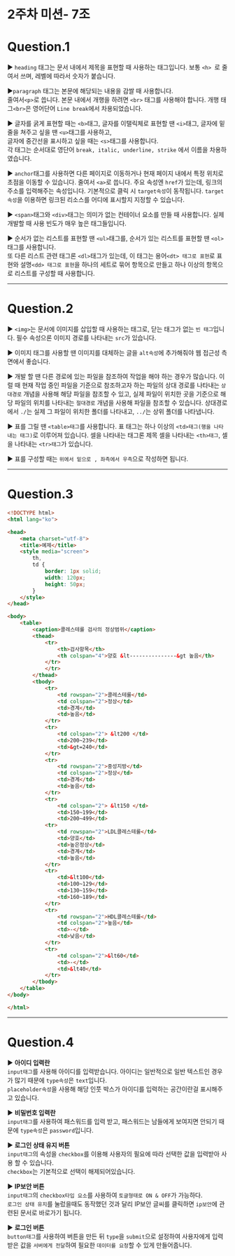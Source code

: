 2주차 미션- 7조
=============
Question.1
=========

▶ ```heading``` 태그는 문서 내에서 제목을 표현할 때 사용하는 태그입니다. 보통 ```<h> ```로 줄여서 쓰며, 레벨에 따라서 숫자가 붙습니다.   

▶```paragraph``` 태그는 본문에 해당되는 내용을 감쌀 때 사용합니다.  
줄여서```<p>```로 씁니다. 본문 내에서 개행을 하려면 ```<br>``` 태그를 사용해야 합니다.
개행 태그```<br>```은 영어단어 ```Line break```에서 차용되었습니다.  

▶ 글자를 굵게 표현할 때는 ```<b>```태그, 글자를 이탤릭체로 표현할 땐 ```<i>```태그, 글자에 밑줄을 쳐주고 싶을 땐 ```<u>```태그를 사용하고,  
글자에 중간선을 표시하고 싶을 때는
```<s>```태그를 사용합니다.  
각 태그는 순서대로 영단어 ```break, italic, underline, strike``` 에서 이름을 차용하였습니다.  

▶ ```anchor```태그를 사용하면 다른 페이지로 이동하거나 현재 페이지 내에서 특정 위치로 초점을 이동할 수 있습니다. 줄여서 ```<a>```로 씁니다. 주요 속성엔 ```href```가 있는데,
링크의 주소를 입력해주는 속성입니다. 기본적으로 클릭 시 ```target속성```이 동작됩니다. ```target속성```을 이용하면 링크된 리소스를 어디에 표시할지 지정할 수 있습니다.  

▶ ```<span>```태그와 ```<div>```태그는 의미가 없는 컨테이너 요소를 만들 때 사용합니다. 실제 개발할 때 사용 빈도가 매우 높은 태그들입니다.  

▶ 순서가 없는 리스트를 표현할 땐 ```<ul>```태그를, 순서가 있는 리스트를 표현할 땐 ```<ol>```태그를 사용합니다.  
또 다른 리스트 관련 태그론 ```<dl>```태그가 있는데,
이 태그는 용어```<dt> 태그로 표현```로 표현와 설명```<dd> 태그로 표현```을 하나의 세트로 묶어 항목으로 만들고 하나 이상의 항목으로 리스트를 구성할 때 사용합니다.  


***

Question.2
=========
▶ ```<img>```는 문서에 이미지를 삽입할 때 사용하는 태그로, 닫는 태그가 없는 ```빈 태그```입니다. 필수 속성으론 이미지 경로를 나타내는 ```src```가 있습니다.

▶ 이미지 태그를 사용할 땐 이미지를 대체하는 글을 ```alt속성```에 추가해줘야 웹 접근성 측면에서 좋습니다.

▶ 개발 할 땐 다른 경로에 있는 파일을 참조하여 작업을 해야 하는 경우가 많습니다. 이럴 때 현재 작업 중인 파일을 기준으로 참조하고자 하는 파일의 상대 경로를 나타내는
```상대경로``` 개념을 사용해 해당 파일을 참조할 수 있고, 실제 파일이 위치한 곳을 기준으로 해당 파일의 위치를 나타내는 ```절대경로``` 개념을 사용해 파일을 참조할 수 있습니다.
상대경로에서 ```./```는 실제 그 파일이 위치한 폴더를 나타내고, ```../```는 상위 폴더를 나타냅니다.

▶ 표를 그릴 땐 ```<table>태그```를 사용합니다. 표 태그는 하나 이상의 ```<td>태그(행을 나타내는 태그)```로 이루어져 있습니다.
셀을 나타내는 태그론 제목 셀을 나타내는 ```<th>태그```, 셀을 나타내는 ```<tr>태그```가 있습니다.
  
▶ 표를 구성할 때는 ```위에서 밑으로 , 좌측에서 우측```으로 작성하면 됩니다.

***

Question.3
=========
```html
<!DOCTYPE html>
<html lang="ko">

<head>
    <meta charset="utf-8">
    <title>예제</title>
    <style media="screen">
        th,
        td {
            border: 1px solid;
            width: 120px;
            height: 50px;
        }
    </style>
</head>

<body>
    <table>
        <caption>콜레스테롤 검사의 정상범위</caption>
        <thead>
            <tr>
                <th>검사항목</th>
                <th colspan="4">양호 &lt---------------&gt 높음</th>
            </tr>
            </tr>
        </thead>
        <tbody>
            <tr>
                <td rowspan="2">콜레스테롤</td>
                <td colspan="2">정상</td>
                <td>경계</td>
                <td>높음</td>
            </tr>
            <tr>
                <td colspan="2"> &lt200 </td>
                <td>200~239</td>
                <td>&gt=240</td>
            </tr>
            <tr>
                <td rowspan="2">중성지방</td>
                <td colspan="2">정상</td>
                <td>경계</td>
                <td>높음</td>
            </tr>
            <tr>
                <td colspan="2"> &lt150 </td>
                <td>150~199</td>
                <td>200~499</td>
            <tr>
                <td rowspan="2">LDL콜레스테롤</td>
                <td>양호</td>
                <td>높은정상</td>
                <td>경계</td>
                <td>높음</td>
            </tr>
            <tr>
                <td>&lt100</td>
                <td>100~129</td>
                <td>130~159</td>
                <td>160~189</td>
            </tr>
            <tr>
                <td rowspan="2">HDL콜레스테롤</td>
                <td colspan="2">높음</td>
                <td>-</td>
                <td>낮음</td>
            </tr>
            <tr>
                <td colspan="2">&lt60</td>
                <td>-</td>
                <td>&lt40</td>
            </tr>
        </tbody>
    </table>
</body>

</html>
```

***

Question.4
=========

▶ **아이디 입력란**  
 ```input태그```를 사용해 아이디를 입력받습니다. 아이디는 일반적으로 일반 텍스트인 경우가 많기 때문에 ```type속성```은 ```text```입니다.  
 ```placeholder속성```을 사용해 해당 인풋 박스가 아이디를 입력하는 공간이란걸 표시해주고 있습니다.

▶ **비밀번호 입력란**  
```input태그```를 사용하여 패스워드를 입력 받고, 패스워드는 남들에게 보여지면 안되기 때문에 ```type속성```은 ```password```입니다. 


▶ **로그인 상태 유지 버튼**  
```input태그```의 속성을 ```checkbox```를 이용해 사용자의 필요에 따라 선택한 값을 입력받아 사용 할 수 있습니다.  
```checkbox```는 기본적으로 선택이 해제되어있습니다.


▶ **IP보안 버튼**  
```input태그```의 ```checkbox타입 요소```를 사용하여 ```토글형태로 ON & OFF```가 가능하다.    
```로그인 상태 유지```를 눌렀을때도 동작했던 것과 달리 IP보안 글씨를 클릭하면 ```ip보안```에 관련된 문서로 바로가기 됩니다.

▶ **로그인 버튼**  
```button태그```를 사용하여 버튼을 만든 뒤 ```type```을 ```submit```으로 설정하여 사용자에게 입력받은 값을 ```서버에게 전달```하여 필요한 ```데이터를 요청```할 수 있게 만들어줍니다. 
